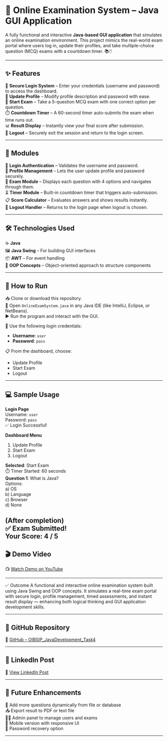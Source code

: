 # 📝 Online Examination System – Java GUI Application

A fully functional and interactive **Java-based GUI application** that simulates an online examination environment. This project mimics the real-world exam portal where users log in, update their profiles, and take multiple-choice question (MCQ) exams with a countdown timer. 📚🖱️

---

## ✨ Features

🔐 **Secure Login System** – Enter your credentials (username and password) to access the dashboard.  
👤 **Update Profile** – Modify profile description and password with ease.  
🧪 **Start Exam** – Take a 5-question MCQ exam with one correct option per question.  
⏱️ **Countdown Timer** – A 60-second timer auto-submits the exam when time runs out.  
📊 **Result Display** – Instantly view your final score after submission.  
🚪 **Logout** – Securely exit the session and return to the login screen.

---

## 🧩 Modules

🔐 **Login Authentication** – Validates the username and password.  
📝 **Profile Management** – Lets the user update profile and password securely.  
🧠 **Exam Module** – Displays each question with 4 options and navigates through them.  
⏳ **Timer Module** – Built-in countdown timer that triggers auto-submission.  
📋 **Score Calculator** – Evaluates answers and shows results instantly.  
🚪 **Logout Handler** – Returns to the login page when logout is chosen.

---

## 🛠️ Technologies Used

☕ **Java**  
🖼️ **Java Swing** – For building GUI interfaces  
📦 **AWT** – For event handling  
🧠 **OOP Concepts** – Object-oriented approach to structure components

---

## 🚀 How to Run

📥 Clone or download this repository.  
🧾 Open `OnlineExamSystem.java` in any Java IDE (like IntelliJ, Eclipse, or NetBeans).  
▶️ Run the program and interact with the GUI.

🔐 Use the following login credentials:  
- **Username**: `user`  
- **Password**: `pass`

📋 From the dashboard, choose:  
- Update Profile  
- Start Exam  
- Logout

---

## 💻 Sample Usage

**Login Page**  
Username: `user`  
Password: `pass`  
✅ Login Successful!

**Dashboard Menu**  
1. Update Profile  
2. Start Exam  
3. Logout  

**Selected**: Start Exam  
⏱️ Timer Started: 60 seconds  
**Question 1**: What is Java?  
Options:  
a) OS  
b) Language  
c) Browser  
d) None  

(After completion)  
✅ **Exam Submitted!**  
**Your Score**: 4 / 5
---
## 🎬 Demo Video
📺 [Watch Demo on YouTube](https://www.youtube.com/your-demo-link-here)

---
✅ Outcome
A functional and interactive online examination system built using Java Swing and OOP concepts. It simulates a real-time exam portal with secure login, profile management, timed assessments, and instant result display — enhancing both logical thinking and GUI application development skills.

---

## 🔗 GitHub Repository
📂 [GitHub – OIBSIP_JavaDevelopment_Task4](https://github.com/yourusername/OIBSIP_JavaDevelopment_Task1)

---
## 💼 LinkedIn Post
🔗 [View LinkedIn Post](https://www.linkedin.com/in/your-linkedin-post-here)

---

## 🌱 Future Enhancements

🧾 Add more questions dynamically from file or database  
📤 Export result to PDF or text file  
👨‍🏫 Admin panel to manage users and exams  
📱 Mobile version with responsive UI  
🔐 Password recovery option

---
